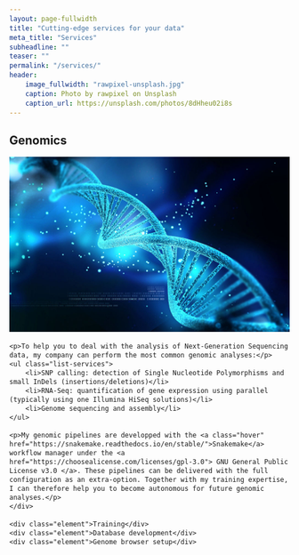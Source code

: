 ```yaml
---
layout: page-fullwidth
title: "Cutting-edge services for your data"
meta_title: "Services"
subheadline: ""
teaser: ""
permalink: "/services/"
header:
    image_fullwidth: "rawpixel-unsplash.jpg"
    caption: Photo by rawpixel on Unsplash
    caption_url: https://unsplash.com/photos/8dHheu02i8s
---
```


<div id="conteneur">
	<div class="element">
	<h2>Genomics</h2>
	<div class="img-services">
		<img src="/images/DNA.jpg" alt="DNA molecule" />
	</div>
    
    <p>To help you to deal with the analysis of Next-Generation Sequencing data, my company can perform the most common genomic analyses:</p>
    <ul class="list-services">
    	<li>SNP calling: detection of Single Nucleotide Polymorphisms and small InDels (insertions/deletions)</li>
    	<li>RNA-Seq: quantification of gene expression using parallel (typically using one Illumina HiSeq solutions)</li>
    	<li>Genome sequencing and assembly</li>
    </ul>

    <p>My genomic pipelines are developped with the <a class="hover" href="https://snakemake.readthedocs.io/en/stable/">Snakemake</a> workflow manager under the <a href="https://choosealicense.com/licenses/gpl-3.0"> GNU General Public License v3.0 </a>. These pipelines can be delivered with the full configuration as an extra-option. Together with my training expertise, I can therefore help you to become autonomous for future genomic analyses.</p>
    </div>
    
    <div class="element">Training</div>
    <div class="element">Database development</div>
    <div class="element">Genome browser setup</div>
   